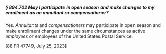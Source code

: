 ##### § 894.702 May I participate in open season and make changes to my enrollment as an annuitant or compensationer? #####

Yes. *Annuitants* and *compensationers* may participate in open season and make enrollment changes under the same circumstances as active *employees* or employees of the United States Postal Service.

[88 FR 47749, July 25, 2023]